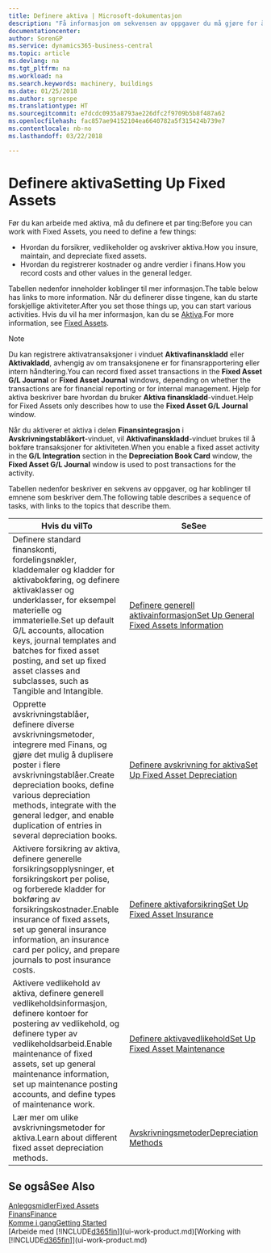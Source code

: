 ```yaml
---
title: Definere aktiva | Microsoft-dokumentasjon
description: "Få informasjon om sekvensen av oppgaver du må gjøre for å definere aktiva, for eksempel maskiner eller bygninger."
documentationcenter: 
author: SorenGP
ms.service: dynamics365-business-central
ms.topic: article
ms.devlang: na
ms.tgt_pltfrm: na
ms.workload: na
ms.search.keywords: machinery, buildings
ms.date: 01/25/2018
ms.author: sgroespe
ms.translationtype: HT
ms.sourcegitcommit: e7dcdc0935a8793ae226dfc2f9709b5b8f487a62
ms.openlocfilehash: fac857ae94152104ea6640782a5f315424b739e7
ms.contentlocale: nb-no
ms.lasthandoff: 03/22/2018

---
```

# <a name="setting-up-fixed-assets"></a><span data-ttu-id="cc111-103">Definere aktiva</span><span class="sxs-lookup"><span data-stu-id="cc111-103">Setting Up Fixed Assets</span></span>
<span data-ttu-id="cc111-104">Før du kan arbeide med aktiva, må du definere et par ting:</span><span class="sxs-lookup"><span data-stu-id="cc111-104">Before you can work with Fixed Assets, you need to define a few things:</span></span>  

* <span data-ttu-id="cc111-105">Hvordan du forsikrer, vedlikeholder og avskriver aktiva.</span><span class="sxs-lookup"><span data-stu-id="cc111-105">How you insure, maintain, and depreciate fixed assets.</span></span>  
* <span data-ttu-id="cc111-106">Hvordan du registrerer kostnader og andre verdier i finans.</span><span class="sxs-lookup"><span data-stu-id="cc111-106">How you record costs and other values in the general ledger.</span></span>  

<span data-ttu-id="cc111-107">Tabellen nedenfor inneholder koblinger til mer informasjon.</span><span class="sxs-lookup"><span data-stu-id="cc111-107">The table below has links to more information.</span></span> <span data-ttu-id="cc111-108">Når du definerer disse tingene, kan du starte forskjellige aktiviteter.</span><span class="sxs-lookup"><span data-stu-id="cc111-108">After you set those things up, you can start various activities.</span></span> <span data-ttu-id="cc111-109">Hvis du vil ha mer informasjon, kan du se [Aktiva](fa-manage.md).</span><span class="sxs-lookup"><span data-stu-id="cc111-109">For more information, see [Fixed Assets](fa-manage.md).</span></span>  

> [!NOTE]  
>   <span data-ttu-id="cc111-110">Du kan registrere aktivatransaksjoner i vinduet **Aktivafinanskladd** eller **Aktivakladd**, avhengig av om transaksjonene er for finansrapportering eller intern håndtering.</span><span class="sxs-lookup"><span data-stu-id="cc111-110">You can record fixed asset transactions in the **Fixed Asset G/L Journal** or **Fixed Asset Journal** windows, depending on whether the transactions are for financial reporting or for internal management.</span></span> <span data-ttu-id="cc111-111">Hjelp for aktiva beskriver bare hvordan du bruker **Aktiva finanskladd**-vinduet.</span><span class="sxs-lookup"><span data-stu-id="cc111-111">Help for Fixed Assets only describes how to use the **Fixed Asset G/L Journal** window.</span></span>  

<span data-ttu-id="cc111-112">Når du aktiverer et aktiva i delen **Finansintegrasjon** i **Avskrivningstablåkort**-vinduet, vil **Aktivafinanskladd**-vinduet brukes til å bokføre transaksjoner for aktiviteten.</span><span class="sxs-lookup"><span data-stu-id="cc111-112">When you enable a fixed asset activity in the **G/L Integration** section in the **Depreciation Book Card** window, the **Fixed Asset G/L Journal** window is used to post transactions for the activity.</span></span>

<span data-ttu-id="cc111-113">Tabellen nedenfor beskriver en sekvens av oppgaver, og har koblinger til emnene som beskriver dem.</span><span class="sxs-lookup"><span data-stu-id="cc111-113">The following table describes a sequence of tasks, with links to the topics that describe them.</span></span>  

| <span data-ttu-id="cc111-114">Hvis du vil</span><span class="sxs-lookup"><span data-stu-id="cc111-114">To</span></span> | <span data-ttu-id="cc111-115">Se</span><span class="sxs-lookup"><span data-stu-id="cc111-115">See</span></span> |
| --- | --- |
| <span data-ttu-id="cc111-116">Definere standard finanskonti, fordelingsnøkler, kladdemaler og kladder for aktivabokføring, og definere aktivaklasser og underklasser, for eksempel materielle og immaterielle.</span><span class="sxs-lookup"><span data-stu-id="cc111-116">Set up default G/L accounts, allocation keys, journal templates and batches for fixed asset posting, and set up fixed asset classes and subclasses, such as Tangible and Intangible.</span></span> |[<span data-ttu-id="cc111-117">Definere generell aktivainformasjon</span><span class="sxs-lookup"><span data-stu-id="cc111-117">Set Up General Fixed Assets Information</span></span>](fa-how-setup-general.md) |
| <span data-ttu-id="cc111-118">Opprette avskrivningstablåer, definere diverse avskrivningsmetoder, integrere med Finans, og gjøre det mulig å duplisere poster i flere avskrivningstablåer.</span><span class="sxs-lookup"><span data-stu-id="cc111-118">Create depreciation books, define various depreciation methods, integrate with the general ledger, and enable duplication of entries in several depreciation books.</span></span> |[<span data-ttu-id="cc111-119">Definere avskrivning for aktiva</span><span class="sxs-lookup"><span data-stu-id="cc111-119">Set Up Fixed Asset Depreciation</span></span>](fa-how-setup-depreciation.md) |
| <span data-ttu-id="cc111-120">Aktivere forsikring av aktiva, definere generelle forsikringsopplysninger, et forsikringskort per polise, og forberede kladder for bokføring av forsikringskostnader.</span><span class="sxs-lookup"><span data-stu-id="cc111-120">Enable insurance of fixed assets, set up general insurance information, an insurance card per policy, and prepare journals to post insurance costs.</span></span> |[<span data-ttu-id="cc111-121">Definere aktivaforsikring</span><span class="sxs-lookup"><span data-stu-id="cc111-121">Set Up Fixed Asset Insurance</span></span>](fa-how-setup-insurance.md) |
| <span data-ttu-id="cc111-122">Aktivere vedlikehold av aktiva, definere generell vedlikeholdsinformasjon, definere kontoer for postering av vedlikehold, og definere typer av vedlikeholdsarbeid.</span><span class="sxs-lookup"><span data-stu-id="cc111-122">Enable maintenance of fixed assets, set up general maintenance information, set up maintenance posting accounts, and define types of maintenance work.</span></span> |[<span data-ttu-id="cc111-123">Definere aktivavedlikehold</span><span class="sxs-lookup"><span data-stu-id="cc111-123">Set Up Fixed Asset Maintenance</span></span>](fa-how-setup-maintenance.md) |
| <span data-ttu-id="cc111-124">Lær mer om ulike avskrivningsmetoder for aktiva.</span><span class="sxs-lookup"><span data-stu-id="cc111-124">Learn about different fixed asset depreciation methods.</span></span> |[<span data-ttu-id="cc111-125">Avskrivningsmetoder</span><span class="sxs-lookup"><span data-stu-id="cc111-125">Depreciation Methods</span></span>](fa-depreciation-methods.md) |

## <a name="see-also"></a><span data-ttu-id="cc111-126">Se også</span><span class="sxs-lookup"><span data-stu-id="cc111-126">See Also</span></span>
[<span data-ttu-id="cc111-127">Anleggsmidler</span><span class="sxs-lookup"><span data-stu-id="cc111-127">Fixed Assets</span></span>](fa-manage.md)  
[<span data-ttu-id="cc111-128">Finans</span><span class="sxs-lookup"><span data-stu-id="cc111-128">Finance</span></span>](finance.md)  
[<span data-ttu-id="cc111-129">Komme i gang</span><span class="sxs-lookup"><span data-stu-id="cc111-129">Getting Started</span></span>](product-get-started.md)  
<span data-ttu-id="cc111-130">[Arbeide med [!INCLUDE[d365fin](includes/d365fin_md.md)]](ui-work-product.md)</span><span class="sxs-lookup"><span data-stu-id="cc111-130">[Working with [!INCLUDE[d365fin](includes/d365fin_md.md)]](ui-work-product.md)</span></span>

